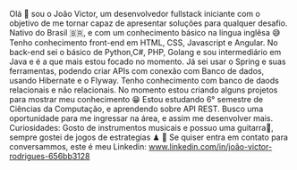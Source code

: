 Olá 🖖 sou o João Victor, um desenvolvedor fullstack iniciante com o objetivo de me tornar capaz de apresentar soluções para qualquer desafio.
Nativo do Brasil 🇧🇷, e com um conhecimento básico na lingua inglêsa 😅 
Tenho conhecimento front-end em HTML, CSS, Javascript e Angular. 
No back-end sei o básico de Python,C#, PHP, Golang e sou intermediário em Java e é a que mais estou focado no momento. 
Já sei usar o Spring e suas ferramentas, podendo criar APIs com conexão com Banco de dados, usando Hibernate e o Flyway.
Tenho conhecimento com banco de daods relacionais e não relacionais.
No momento estou criando alguns projetos para mostrar meu conhecimento 😁
Estou estudando 6° semestre de Ciências da Computação, e aprendendo sobre API REST.
Busco uma oportunidade para me ingressar na área, e assim me desenvolver mais.
Curiosidades:  Gosto de instrumentos musicais e possuo uma guitarra🎸, sempre gostei de jogos de estrategias ♟
📩 Se quiser entra em contato para conversammos, este é meu Linkedin:
    www.linkedin.com/in/joão-victor-rodrigues-656bb3128

<!---
JUAUNNN/JUAUNNN is a ✨ special ✨ repository because its `README.md` (this file) appears on your GitHub profile.
You can click the Preview link to take a look at your changes.
--->
